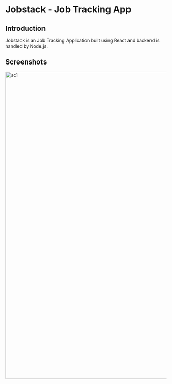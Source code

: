 # Jobstack - Job Tracking App

## Introduction
Jobstack is an Job Tracking Application built using React and backend is handled by Node.js.

## Screenshots

<img width="960" alt="sc1" src="https://github.com/kk-1590/jobstack/assets/68547212/d640ec15-6051-4614-ae04-551a0adaf9df">
